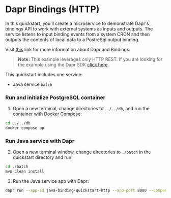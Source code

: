 # Dapr Bindings (HTTP)

In this quickstart, you'll create a microservice to demonstrate Dapr's bindings API to work with external systems as inputs and outputs. The service listens to input binding events from a system CRON and then outputs the contents of local data to a PostreSql output binding. 

Visit [this](https://docs.dapr.io/developing-applications/building-blocks/bindings/) link for more information about Dapr and Bindings.

> **Note:** This example leverages only HTTP REST.  If you are looking for the example using the Dapr SDK [click here](../sdk).

This quickstart includes one service:
 
- Java service `batch`

### Run and initialize PostgreSQL container

1. Open a new terminal, change directories to `../../db`, and run the container with [Docker Compose](https://docs.docker.com/compose/): 

<!-- STEP
name: Run and initialize PostgreSQL container
expected_return_code:
background: true
sleep: 5
timeout_seconds: 6
-->

```bash
cd ../../db
docker compose up
```

<!-- END_STEP -->

### Run Java service with Dapr

2. Open a new terminal window, change directories to `./batch` in the quickstart directory and run: 

<!-- STEP
name: Install Java dependencies
-->

```bash
cd ./batch
mvn clean install
```

<!-- END_STEP -->
3. Run the Java service app with Dapr: 

<!-- STEP
name: Run java-binding-quickstart-http service
working_dir: ./batch
expected_stdout_lines:
  - 'insert into orders (orderid, customer, price) values (1, ''John Smith'', 100.32)'
  - 'insert into orders (orderid, customer, price) values (2, ''Jane Bond'', 15.4)'
  - 'insert into orders (orderid, customer, price) values (3, ''Tony James'', 35.56)'
  - 'Finished processing batch'
expected_stderr_lines:
output_match_mode: substring
sleep: 11
timeout_seconds: 30
-->
    
```bash
dapr run --app-id java-binding-quickstart-http --app-port 8080 --components-path ../../../components -- java -jar target/BatchProcessingService-0.0.1-SNAPSHOT.jar
```

<!-- END_STEP -->
